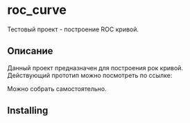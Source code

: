 # roc_curve
Тестовый проект - построение ROC кривой.

## Описание
Данный проект предназначен для построения рок кривой.
Действующий прототип можно посмотреть по ссылке:

Можно собрать самостоятельно.

## Installing 

